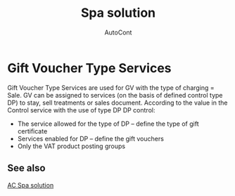 ﻿---
    title: "Spa solution"
    author: AutoCont
    ms.date: 04/30/2018
    ms.topic: article
    ms.prod: dynamics-nav-2017
    ms.contentlocale: en
    ms.lasthandoff: 04/30/2018
---

# Gift Voucher Type Services

Gift Voucher Type Services are used for GV with the type of charging = Sale. GV can be assigned to services (on the basis of defined control type DP) to stay, sell treatments or sales document. According to the value in the Control service with the use of type DP DP control:
- The service allowed for the type of DP – define the type of gift certificate
- Services enabled for DP – define the gift vouchers
- Only the VAT product posting groups  



## <a name="see-also"></a>See also
[AC Spa solution](ac-spa-solution.md)